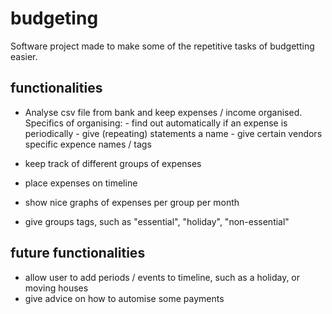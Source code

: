 # budgeting
Software project made to make some of the repetitive tasks of budgetting easier.

## functionalities
- Analyse csv file from bank and keep expenses / income organised.
        Specifics of organising:
        - find out automatically if an expense is periodically
        - give (repeating) statements a name
        - give certain vendors specific expence names / tags

- keep track of different groups of expenses
- place expenses on timeline
- show nice graphs of expenses per group per month
- give groups tags, such as "essential", "holiday", "non-essential"

## future functionalities
- allow user to add periods / events to timeline, such as a holiday, or moving houses
- give advice on how to automise some payments
